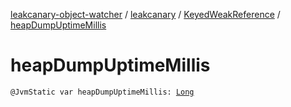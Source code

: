 [leakcanary-object-watcher](../../index.md) / [leakcanary](../index.md) / [KeyedWeakReference](index.md) / [heapDumpUptimeMillis](./heap-dump-uptime-millis.md)

# heapDumpUptimeMillis

`@JvmStatic var heapDumpUptimeMillis: `[`Long`](https://kotlinlang.org/api/latest/jvm/stdlib/kotlin/-long/index.html)